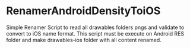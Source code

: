 # RenamerAndroidDensityToiOS

Simple Renamer Script to read all drawables folders pngs and validate to convert to iOS name format. This script must be execute on Android RES folder and make drawables-ios folder with all content renamed.